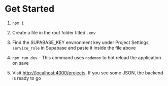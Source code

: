 # Get Started

1. `npm i`

2. Create a file in the root folder titled `.env`

3. Find the SUPABASE_KEY environment key under Project Settings, `service_role` in Supabase and paste it inside the file above

4. `npm run dev` - This command uses `nodemon` to hot reload the application on save

5. Visit <http://localhost:4000/projects>. If you see some JSON, the backend is ready to go